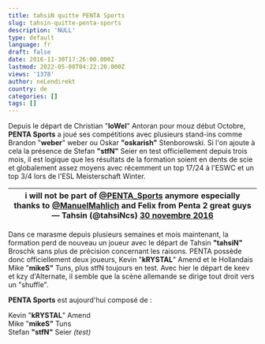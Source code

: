 ```yaml
---
title: tahsiN quitte PENTA Sports
slug: tahsin-quitte-penta-sports
description: 'NULL'
type: default
language: fr
draft: false
date: 2016-11-30T17:26:00.000Z
lastmod: 2022-05-08T04:22:20.000Z
views: '1378'
author: neLendirekt
country: de
categories: []
tags: []
---
```

Depuis le départ de Christian "**loWel**" Antoran pour mouz début Octobre, **PENTA Sports** a joué ses compétitions avec plusieurs stand-ins comme Brandon "**weber**" weber ou Oskar **"oskarish"** Stenborowski. Si l'on ajoute à cela la présence de Stefan **"stfN"** Seier en test officiellement depuis trois mois, il est logique que les résultats de la formation soient en dents de scie et globalement assez moyens avec récemment un top 17/24 à l'ESWC et un top 3/4 lors de l'ESL Meisterschaft Winter.

| i will not be part of [@PENTA\_Sports](https://twitter.com/PENTA%5FSports) anymore especially thanks to [@ManuelMahlich](https://twitter.com/ManuelMahlich) and Felix from Penta 2 great guys— Tahsin (@tahsiNcs) [30 novembre 2016](https://twitter.com/tahsiNcs/status/803992637942497285) |
| -------------------------------------------------------------------------------------------------------------------------------------------------------------------------------------------------------------------------------------------------------------------------------------------- |

Dans ce marasme depuis plusieurs semaines et mois maintenant, la formation perd de nouveau un joueur avec le départ de Tahsin **"tahsiN"** Broschk sans plus de précision concernant les raisons. PENTA possède donc officiellement deux joueurs, Kevin "**kRYSTAL**" Amend et le Hollandais Mike "**mikeS"** Tuns, plus stfN toujours en test. Avec hier le départ de keev et kzy d'Alternate, il semble que la scène allemande se dirige tout droit vers un "shuffle".

**PENTA Sports** est aujourd'hui composé de :

Kevin "**kRYSTAL**" Amend  
Mike "**mikeS"** Tuns  
Stefan **"stfN"** Seier _(test)_
